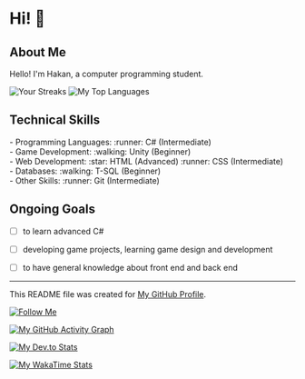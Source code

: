 # Hi! :wave:

## About Me
Hello! I'm Hakan, a computer programming student.

![Your Streaks](https://github-readme-streak-stats.herokuapp.com/?user=Hakan-Hasircioglu&theme=radical)
![My Top Languages](https://github-readme-stats.vercel.app/api/top-langs/?username=Hakan-Hasircioglu&layout=compact&theme=radical)
## Technical Skills
<div style="display: flex; justify-content: space-between;">
- Programming Languages:
  :runner: C# (Intermediate)
</div>
   <div style="display: flex; justify-content: space-between;">
- Game Development:
  :walking: Unity (Beginner)
</div>
<div style="display: flex; justify-content: space-between;">
- Web Development:
  :star: HTML (Advanced)
  :runner: CSS (Intermediate)
</div>
</div>
<div style="display: flex; justify-content: space-between;">
- Databases:
  :walking: T-SQL (Beginner)
</div>
<div style="display: flex; justify-content: space-between;">
- Other Skills:
  :runner: Git (Intermediate)
</div>

## Ongoing Goals
- [ ] to learn advanced C#
- [ ] developing game projects, learning game design and development
- [ ] to have general knowledge about front end and back end


---
This README file was created for [My GitHub Profile](https://github.com/Hakan-Hasircioglu).

[![Follow Me](https://img.shields.io/github/followers/Hakan-Hasircioglu?style=social)](https://github.com/Hakan-Hasircioglu)

[![My GitHub Activity Graph](https://activity-graph.herokuapp.com/graph?username=Hakan-Hasircioglue&bg_color=1F222E&color=F8D866&line=F85D7F&point=E5C07B)](https://github.com/Hakan-Hasircioglu)

[![My Dev.to Stats](https://github-readme-stats.vercel.app/api/devto?username=Hakan-Hasircioglu)](https://dev.to/Hakan-Hasircioglu)

[![My WakaTime Stats](https://github-readme-stats.vercel.app/api/wakatime?username=Hakan-Hasircioglu)](https://wakatime.com/@Hakan-Hasircioglu)
